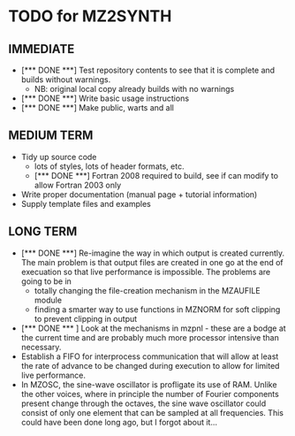 # TODO for MZ2SYNTH

## IMMEDIATE
- [*** DONE ***] Test repository contents to see that it is complete and builds without warnings.
  - NB:  original local copy already builds with no warnings
- [*** DONE ***] Write basic usage instructions
- [*** DONE ***] Make public, warts and all

## MEDIUM TERM
- Tidy up source code
  - lots of styles, lots of header formats, etc.
  - [*** DONE ***] Fortran 2008 required to build, see if can modify to allow Fortran 2003 only
- Write proper documentation (manual page + tutorial information)
- Supply template files and examples

## LONG TERM
- [*** DONE ***] Re-imagine the way in which output is created currently.  The main problem is
  that output files are created in one go at the end of execuation so that live
  performance is impossible.  The problems are going to be in
  - totally changing the file-creation mechanism in the MZAUFILE module
  - finding a smarter way to use functions in MZNORM for soft clipping to prevent
    clipping in output
- [*** DONE *** ] Look at the mechanisms in mzpnl - these are a bodge at the current time and
  are probably much more processor intensive than necessary.
- Establish a FIFO for interprocess communication that will allow at least the
  rate of advance to be changed during execution to allow for limited live
  performance.
- In MZOSC, the sine-wave oscillator is profligate its use of RAM.  Unlike the other voices,
  where in principle the number of Fourier components present change through the octaves,
  the sine wave oscillator could consist of only one element that can be sampled at all
  frequencies.  This could have been done long ago, but I forgot about it...

